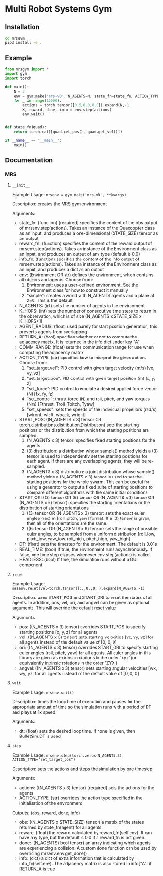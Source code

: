 # Multi Robot Systems Gym

## Installation
```bash
cd mrsgym
pip3 install -e .
```

## Example
```python
from mrsgym import *
import gym
import torch

def main():
	N = 3
	env = gym.make('mrs-v0', N_AGENTS=N, state_fn=state_fn, ACTION_TYPE='set_target_vel')
	for _ in range(10000):
		actions = torch.tensor([0.5,0.0,0.0]).expand(N,-1)
		X, reward, done, info = env.step(actions)
		env.wait()


def state_fn(quad):
	return torch.cat([quad.get_pos(), quad.get_vel()])

if __name__ == '__main__':
	main()
```

## Documentation

### MRS
1. `__init__`
	
	Example Usage: `mrsenv = gym.make('mrs-v0', **kwargs)`
	
	Description: creates the MRS gym environment
	
	Arguments:
	- state_fn: (function) [required] specifies the content of the obs output of mrsenv.step(actions). Takes an instance of the Quadcopter class as an input, and produces a one-dimensional (STATE_SIZE) tensor as an output
	- reward_fn: (function) specifies the content of the reward output of mrsenv.step(actions). Takes an instance of the Environment class as an input, and produces an output of any type (default is 0.0)
	- info_fn: (function) specifies the content of the info output of mrsenv.step(actions). Takes an instance of the Environment class as an input, and produces a dict as an output
	- env: (Environment OR str) defines the environment, which contains all objects and agents. Choose from:
		1. Environment: uses a user-defined environment. See the Environment class for how to construct it manually
		2. "simple": creates a world with N_AGENTS agents and a plane at z=0. This is the default
	- N_AGENTS: (int) sets the number of agents in the environment
	- K_HOPS: (int) sets the number of consecutive time steps to return in the observation, which is of size (N_AGENTS x STATE_SIZE x K_HOPS+1)
	- AGENT_RADIUS: (float) used purely for start position generation, this prevents agents from overlapping
	- RETURN_A: (bool) specifies whether or not to compute the adjacency matrix. It is returned in the info dict under key "A"
	- COMM_RANGE: (float) sets the communication range for use when computing the adjacency matrix
	- ACTION_TYPE: (str) specifies how to interpret the given action. Choose from:
		1. "set_target_vel": PID control with given target velocity (m/s) [vx, vy, vz]
		2. "set_target_pos": PID control with given target position (m) [x, y, z]
		3. "set_force": PID control to emulate a desired applied force vector (N) [fx, fy, fz]
		4. "set_control": thrust force (N) and roll, pitch, and yaw torques (Nm) [Fthrust, Troll, Tpitch, Tyaw]
		5. "set_speeds": sets the speeds of the individual propellors (rad/s) [wfront, wleft, wback, wright]
	- START_POS: ((N_AGENTS x 3) tensor OR torch.distributions.distribution.Distribution) sets the starting positions or the distribution from which the starting positions are sampled.
		1. (N_AGENTS x 3) tensor: specifies fixed starting positions for the agents
		2. (3) distribution: a distribution whose sample() method yields a (3) tensor is used to independently set the starting positions for each agent. If there are any overlapping agents, they will be re-sampled.
		3. (N_AGENTS x 3) distribution: a joint distribution whose sample() method yields a (N_AGENTS x 3) tensor is used to set the starting positions for the whole swarm. This can be useful for using a generator to output a fixed suite of starting positions to compare different algorithms with the same initial conditions.
	- START_ORI ((3) tensor OR (6) tensor OR (N_AGENTS x 3) tensor OR (N_AGENTS x 6) tensor): specifies the starting orientations or the distribution of starting orientations
		1. ((3) tensor OR (N_AGENTS x 3) tensor: sets the exact euler angles (rad) in [roll, pitch, yaw] format. If a (3) tensor is given, then all of the orientations are the same.
		2. ((6) tensor OR (N_AGENTS x 6) tensor: sets the range of possible euler angles, to be sampled from a uniform distribution [roll_low, pitch_low, yaw_low, roll_high, pitch_high, yaw_high]
	- DT: (float) sets the timestep for the environment. The default is 0.01s
	- REAL_TIME: (bool) If true, the environment runs asynchronously. If false, one time step elapses whenever env.step(actions) is called.
	- HEADLESS: (bool) If true, the simulation runs without a GUI component.
	
2. `reset`
	
	Example Usage: `mrsenv.reset(vel=torch.tensor([1.,0.,0.]).expand(N_AGENTS,-1)`
	
	Description: uses START_POS and START_ORI to reset the states of all agents. In addition, pos, vel, ori, and angvel can be given as optional arguments. This will override the default reset value
	
	Arguments:
	- pos: ((N_AGENTS x 3) tensor) overrides START_POS to specify starting positions [x, y, z] for all agents
	- vel: ((N_AGENTS x 3) tensor) sets starting velocities [vx, vy, vz] for all agents instead of the default value of [0, 0, 0]
	- ori: ((N_AGENTS x 3) tensor) overrides START_ORI to specify starting euler angles [roll, pitch, yaw] for all agents. All euler angles in this library are given as extrinsic rotations in the order 'xyz' (or equivalently intrinsic rotations in the order 'ZYX')
	- angvel: ((N_AGENTS x 3) tensor) sets starting angular velocities [wx, wy, yz] for all agents instead of the default value of [0, 0, 0]
		
3. `wait`

	Example Usage: `mrsenv.wait()`
	
	Description: times the loop time of execution and pauses for the appropriate amount of time so the simulation runs with a period of DT and plays at 1x speed.
	
	Arguments:
	- dt: (float) sets the desired loop time. If none is given, then BulletSim.DT is used
		
4. `step`

	Example Usage: `mrsenv.step(torch.zeros(N_AGENTS,3), ACTION_TYPE="set_target_pos")`
	
	Description: sets the actions and steps the simulation by one timestep
	
	Arguments:
	- actions: ((N_AGENTS x 3) tensor) [required] sets the actions for the agents
	- ACTION_TYPE: (str) overrides the action type specified in the initialisation of the environment
	
	Outputs: (obs, reward, done, info)
	- obs: ((N_AGENTS x STATE_SIZE) tensor) a matrix of the states returned by state_fn(agent) for all agents
	- reward: (float) the reward calculated by reward_fn(self.env). It can have any type, but the default is 0.0 if a reward_fn is not given.
	- done: ((N_AGENTS) bool tensor) an array indicating which agents are experiencing a collision. A custom done function can be used by overriding mrsenv.env.get_done()
	- info: (dict) a dict of extra information that is calculated by info_fn(self.env). The adjacency matrix is also stored in info["A"] if RETURN_A is true
		
		

